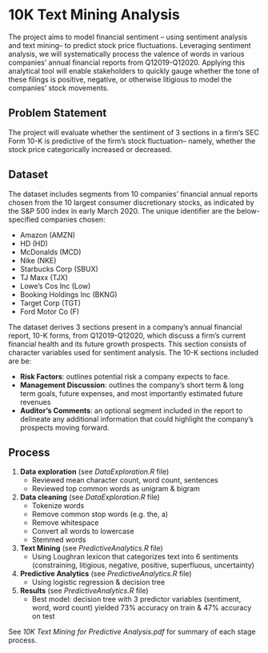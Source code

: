 # 10K Text Mining Analysis
The project aims to model financial sentiment – using sentiment analysis and text mining– to predict stock price fluctuations. Leveraging sentiment analysis, we will systematically process the valence of words in various companies’ annual financial reports from Q12019-Q12020. Applying this analytical tool will enable stakeholders to quickly gauge whether the tone of these filings is positive, negative, or otherwise litigious to model the companies’ stock movements.

## **Problem Statement**

The project will evaluate whether the sentiment of 3 sections in a firm’s SEC Form 10-K is predictive of the firm’s stock fluctuation– namely, whether the stock price categorically increased or decreased. 

## **Dataset**

The dataset includes segments from 10 companies’ financial annual reports chosen from the 10 largest consumer discretionary stocks, as indicated by the S&P 500 index in early March 2020. The unique identifier are the below-specified companies chosen:
  - Amazon (AMZN)
  - HD (HD)
  - McDonalds (MCD)
  - Nike (NKE)
  - Starbucks Corp (SBUX)
  - TJ Maxx (TJX)
  - Lowe’s Cos Inc (Low)
  - Booking Holdings Inc (BKNG)
  - Target Corp (TGT)
  - Ford Motor Co (F)


The dataset derives 3 sections present in a company’s annual financial report, 10-K forms, from Q12019-Q12020, which discuss a firm’s current financial health and its future growth prospects. This section consists of character variables used for sentiment analysis. The 10-K sections included are be:
  - **Risk Factors**: outlines potential risk a company expects to face.
  - **Management Discussion**: outlines the company’s short term & long term goals, future expenses, and most importantly estimated future revenues 
  - **Auditor’s Comments**: an optional segment included in the report to delineate any additional information that could highlight the company’s prospects moving forward. 
  
 ## **Process**
 
  1. **Data exploration** (see *DataExploration.R* file)
      - Reviewed mean character count, word count, sentences
      - Reviewed top common words as unigram & bigram
  2. **Data cleaning** (see *DataExploration.R* file)
      - Tokenize words
      - Remove common stop words (e.g. the, a)
      - Remove whitespace
      - Convert all words to lowercase
      - Stemmed words
  3. **Text Mining** (see *PredictiveAnalytics.R* file)
      - Using Loughran lexicon that categorizes text into 6 sentiments (constraining, litigious, negative, positive, superfluous, uncertainty)
  4. **Predictive Analytics** (see *PredictiveAnalytics.R* file)
      - Using logistic regression & decision tree
  5. **Results** (see *PredictiveAnalytics.R* file)
      - Best model: decision tree with 3 predictor variables (sentiment, word, word count) yielded 73% accuracy on train & 47% accuracy on test

See *10K Text Mining for Predictive Analysis.pdf* for summary of each stage process.
